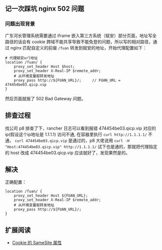 ## 记一次踩坑 nginx 502 问题

### 问题出现背景
广东河长管理系统需要通过 iframe 嵌入第三方系统（赋安）部分页面，地址写全路径的话会有 cookie 跨域不能共享导致不能免登的问题，所以写的相对路径，通过 nginx 匹配自定义的前缀 `/fuan` 转发到赋安的地址，开始代理配置如下：
```
# 代理赋安url地址
location /fuan/ {
    proxy_set_header Host $host;
    proxy_set_header X-Real-IP $remote_addr;
    # 从环境变量取转发地址
    proxy_pass http://${FUAN_URL}/;     // FUAN_URL = 474454be03.qicp.vip
}
```
然后页面就报了 502 Bad Gateway 问题。

## 排查过程
找公司 p8 排查了下，rancher 日志可以看到报错 474454be03.qicp.vip 对应的 ip(假设这个ip地址是 1.1.1.1) 访问不通,  在容器里执行 `curl http://1.1.1.1/` 不通， `curl 474454be03.qicp.vip` 是通过的，p8 大佬说用 `curl -H "Host:474454be03.qicp.vip" http://1.1.1.1/` 试下也是通的，那就把代理指定的 host 改成 474454be03.qicp.vip 应该就好了，发现果然是的。

## 解决
正确配置：
```
location /fuan/ {
    proxy_set_header Host ${FUAN_URL}; 
    proxy_set_header X-Real-IP $remote_addr;
    # 从环境变量取转发地址
    proxy_pass http://${FUAN_URL}/;
}
```

## 扩展阅读
- [Cookie 的 SameSite 属性](https://www.ruanyifeng.com/blog/2019/09/cookie-samesite.html)